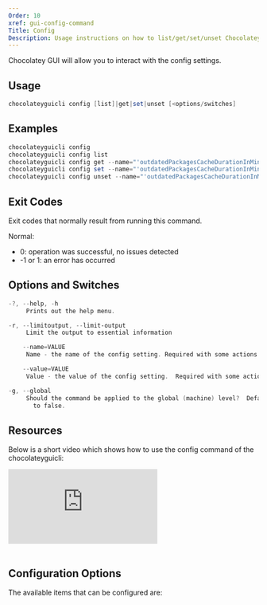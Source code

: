 ```yaml
---
Order: 10
xref: gui-config-command
Title: Config
Description: Usage instructions on how to list/get/set/unset Chocolatey GUI config settings.
---
```


Chocolatey GUI will allow you to interact with the config settings.

## Usage

```powershell
chocolateyguicli config [list]|get|set|unset [<options/switches]
```

## Examples

```powershell
chocolateyguicli config
chocolateyguicli config list
chocolateyguicli config get --name="'outdatedPackagesCacheDurationInMinutes'"
chocolateyguicli config set --name="'outdatedPackagesCacheDurationInMinutes'" --value="'60'"
chocolateyguicli config unset --name="'outdatedPackagesCacheDurationInMinutes'"
```

## Exit Codes

Exit codes that normally result from running this command.

Normal:

- 0: operation was successful, no issues detected
- -1 or 1: an error has occurred

## Options and Switches

```powershell
-?, --help, -h
     Prints out the help menu.

-r, --limitoutput, --limit-output
     Limit the output to essential information

    --name=VALUE
     Name - the name of the config setting. Required with some actions.

    --value=VALUE
     Value - the value of the config setting.  Required with some actions.

-g, --global
     Should the command be applied to the global (machine) level?  Defaults
       to false.
```

## Resources

Below is a short video which shows how to use the config command of the chocolateyguicli:

<p>
<div class="ratio ratio-16x9">
    <iframe src="https://www.youtube.com/embed/aRBrhn9-OCg?list=PL84yg23i9GBjAMY0OfHfn-MH4rviaccuc" frameborder="0" allow="autoplay; encrypted-media" allowfullscreen>
    </iframe>
</div>
<br>
</p>

## Configuration Options

The available items that can be configured are:

<?! Include "../../../shared/available-settings.txt" /?>
